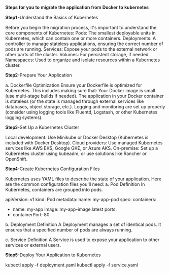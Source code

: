 𝐒𝐭𝐞𝐩𝐬 𝐟𝐨𝐫 𝐲𝐨𝐮 𝐭𝐨 𝐦𝐢𝐠𝐫𝐚𝐭𝐞 𝐭𝐡𝐞 𝐚𝐩𝐩𝐥𝐢𝐜𝐚𝐭𝐢𝐨𝐧 𝐟𝐫𝐨𝐦 𝐃𝐨𝐜𝐤𝐞𝐫 𝐭𝐨 𝐤𝐮𝐛𝐞𝐫𝐧𝐞𝐭𝐞𝐬 


𝐒𝐭𝐞𝐩𝟏-Understand the Basics of Kubernetes

Before you begin the migration process, it's important to understand the core components of Kubernetes:
Pods: The smallest deployable units in Kubernetes, which can contain one or more containers.
Deployments: A controller to manage stateless applications, ensuring the correct number of pods are running.
Services: Expose your pods to the external network or other parts of the cluster.
Volumes: For persistent storage, if needed.
Namespaces: Used to organize and isolate resources within a Kubernetes cluster.

𝐒𝐭𝐞𝐩𝟐-Prepare Your Application

a. Dockerfile Optimization
Ensure your Dockerfile is optimized for Kubernetes. This includes making sure that:
Your Docker image is small (use multi-stage builds if needed).
The application in your Docker container is stateless (or the state is managed through external services like databases, object storage, etc.).
Logging and monitoring are set up properly (consider using logging tools like 
Fluentd, Logstash, or other Kubernetes logging systems).

𝐒𝐭𝐞𝐩𝟑-Set Up a Kubernetes Cluster

Local development: Use Minikube or Docker Desktop (Kubernetes is included with Docker Desktop).
Cloud providers: Use managed Kubernetes services like AWS EKS, Google GKE, or Azure AKS.
On-premise: Set up a Kubernetes cluster using kubeadm, or use solutions like Rancher or OpenShift.

𝐒𝐭𝐞𝐩𝟒-Create Kubernetes Configuration Files

Kubernetes uses YAML files to describe the state of your application. Here are the common configuration files you'll need:
a. Pod Definition
In Kubernetes, containers are grouped into pods. 

apiVersion: v1
kind: Pod
metadata:
 name: my-app-pod
spec:
 containers:
 - name: my-app
 image: my-app-image:latest
 ports:
 - containerPort: 80

b. Deployment Definition
A Deployment manages a set of identical pods. It ensures that a specified number of pods are always running.

c. Service Definition
A Service is used to expose your application to other services or external users.

𝐒𝐭𝐞𝐩𝟓-Deploy Your Application to Kubernetes

kubectl apply -f deployment.yaml
kubectl apply -f service.yaml
